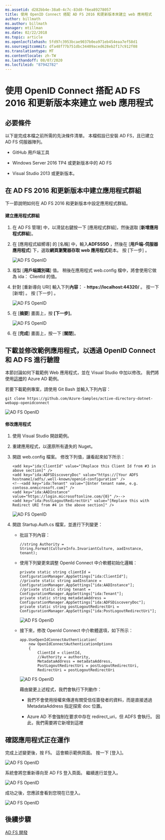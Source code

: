 ```yaml
---
ms.assetid: d282bb4e-38a0-4c7c-83d8-f6ea89278057
title: 使用 OpenID Connect 搭配 AD FS 2016 和更新版本來建立 web 應用程式
author: billmath
ms.author: billmath
manager: mtillman
ms.date: 02/22/2018
ms.topic: article
ms.openlocfilehash: 5fd97c3953bcae9037b0ea971eb454eaa7ef58d1
ms.sourcegitcommit: dfa48f77b751dbc34409aced628eb2f17c912f08
ms.translationtype: MT
ms.contentlocale: zh-TW
ms.lasthandoff: 08/07/2020
ms.locfileid: "87942782"
---
```

# <a name="build-a-web-application-using-openid-connect-with-ad-fs-2016-and-later"></a>使用 OpenID Connect 搭配 AD FS 2016 和更新版本來建立 web 應用程式

## <a name="pre-requisites"></a>必要條件
以下是完成本檔之前所需的先決條件清單。 本檔假設已安裝 AD FS，且已建立 AD FS 伺服器陣列。

-   GitHub 用戶端工具

-   Windows Server 2016 TP4 或更新版本中的 AD FS

-   Visual Studio 2013 或更新版本。

## <a name="create-an-application-group-in-ad-fs-2016-and-later"></a>在 AD FS 2016 和更新版本中建立應用程式群組
下一節說明如何在 AD FS 2016 和更新版本中設定應用程式群組。

#### <a name="create-application-group"></a>建立應用程式群組

1.  在 AD FS 管理] 中，以滑鼠右鍵按一下 [應用程式群組]，然後選取 [**新增應用程式群組**]。

2.  在 [應用程式組嚮導] 的 [名稱] 中，輸入**ADFSSSO** ，然後在 [**用戶端-伺服器應用程式**] 下，選取**網頁瀏覽器存取 web 應用程式**範本。  按 [下一步]  。

    ![AD FS OpenID](media/Enabling-OpenId-Connect-with-AD-FS-2016/AD_FS_OpenID_1.PNG)

3.  複製 [**用戶端識別碼**] 值。  稍後在應用程式 web.config 檔中，將會使用它做為 ida： ClientId 的值。

4.  針對 [重新導向 URI] 輸入下列**內容：**  -  **https://localhost:44320/** 。  按一下 [新增] 。 按 [下一步]  。

    ![AD FS OpenID](media/Enabling-OpenId-Connect-with-AD-FS-2016/AD_FS_OpenID_2.PNG)

5.  在 [**摘要**] 畫面上，按 **[下一步]**。

    ![AD FS OpenID](media/Enabling-OpenId-Connect-with-AD-FS-2016/AD_FS_OpenID_3.PNG)

6.  在 [**完成**] 畫面上，按一下 [**關閉**]。

## <a name="download-and-modify-sample-application-to-authenticate-via-openid-connect-and-ad-fs"></a>下載並修改範例應用程式，以透過 OpenID Connect 和 AD FS 進行驗證
本節討論如何下載範例 Web 應用程式，並在 Visual Studio 中加以修改。   我們將使用[這裡](https://github.com/Azure-Samples/active-directory-dotnet-webapp-openidconnect)的 Azure AD 範例。

若要下載範例專案，請使用 Git Bash 並輸入下列內容：

```
git clone https://github.com/Azure-Samples/active-directory-dotnet-webapp-openidconnect
```

![AD FS OpenID](media/Enabling-OpenId-Connect-with-AD-FS-2016/AD_FS_OpenID_8.PNG)

#### <a name="to-modify-the-app"></a>修改應用程式

1.  使用 Visual Studio 開啟範例。

2.  重建應用程式，以還原所有遺失的 Nuget。

3.  開啟 web.config 檔案。  修改下列值，讓看起來如下所示：

    ```
    <add key="ida:ClientId" value="[Replace this Client Id from #3 in above section]" />
    <add key="ida:ADFSDiscoveryDoc" value="https://[Your ADFS hostname]/adfs/.well-known/openid-configuration" />
    <!--<add key="ida:Tenant" value="[Enter tenant name, e.g. contoso.onmicrosoft.com]" />
    <add key="ida:AADInstance" value="https://login.microsoftonline.com/{0}" />-->
    <add key="ida:PostLogoutRedirectUri" value="[Replace this with Redirect URI from #4 in the above section]" />
    ```

    ![AD FS OpenID](media/Enabling-OpenId-Connect-with-AD-FS-2016/AD_FS_OpenID_9.PNG)

4.  開啟 Startup.Auth.cs 檔案，並進行下列變更：

    -   批註下列內容：

        ```
        //string Authority = String.Format(CultureInfo.InvariantCulture, aadInstance, tenant);
        ```

    -   使用下列變更來調整 OpenId Connect 中介軟體初始化邏輯：

        ```
        private static string clientId = ConfigurationManager.AppSettings["ida:ClientId"];
        //private static string aadInstance = ConfigurationManager.AppSettings["ida:AADInstance"];
        //private static string tenant = ConfigurationManager.AppSettings["ida:Tenant"];
        private static string metadataAddress = ConfigurationManager.AppSettings["ida:ADFSDiscoveryDoc"];
        private static string postLogoutRedirectUri = ConfigurationManager.AppSettings["ida:PostLogoutRedirectUri"];
        ```

        ![AD FS OpenID](media/Enabling-OpenId-Connect-with-AD-FS-2016/AD_FS_OpenID_10.PNG)

    -   接下來，修改 OpenId Connect 中介軟體選項，如下所示：

        ```
        app.UseOpenIdConnectAuthentication(
            new OpenIdConnectAuthenticationOptions
            {
                ClientId = clientId,
                //Authority = authority,
                MetadataAddress = metadataAddress,
                PostLogoutRedirectUri = postLogoutRedirectUri,
                RedirectUri = postLogoutRedirectUri
        ```

        ![AD FS OpenID](media/Enabling-OpenId-Connect-with-AD-FS-2016/AD_FS_OpenID_11.PNG)

        藉由變更上述程式，我們會執行下列動作：

        -   我們不會使用授權來傳達有關受信任簽發者的資料，而是直接透過 MetadataAddress 指定探索 doc 位置。

        -   Azure AD 不會強制在要求中存在 redirect_uri，但 ADFS 會執行。 因此，我們需要將它新增到這裡

## <a name="verify-the-app-is-working"></a>確認應用程式正在運作
完成上述變更後，按 F5。  這會顯示範例頁面。  按一下 [登入]。

![AD FS OpenID](media/Enabling-OpenId-Connect-with-AD-FS-2016/AD_FS_OpenID_12.PNG)

系統會將您重新導向至 AD FS 登入頁面。  繼續進行並登入。

![AD FS OpenID](media/Enabling-OpenId-Connect-with-AD-FS-2016/AD_FS_OpenID_13.PNG)

成功之後，您應該會看到您現在已登入。

![AD FS OpenID](media/Enabling-OpenId-Connect-with-AD-FS-2016/AD_FS_OpenID_14.PNG)

## <a name="next-steps"></a>後續步驟
[AD FS 開發](../../ad-fs/AD-FS-Development.md)
